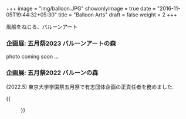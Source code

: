 +++
image = "img/balloon.JPG"
showonlyimage = true
date = "2016-11-05T19:44:32+05:30"
title = "Balloon Arts"
draft = false
weight = 2
+++

風船をねじる、バルーンアート
<!--more-->

### 企画展: 五月祭2023 バルーンアートの森   
photo coming soon ...


### 企画展: 五月祭2022 バルーンの森   
(2022.5) 東京大学学園祭五月祭で有志団体企画の正責任者を務めました.

{{<figure src="/img/balloon2.JPG" class="inline" link="" alt="">}}